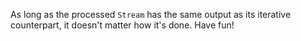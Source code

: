 As long as the processed `Stream` has the same output as its iterative counterpart, it doesn't matter how it's done.
Have fun!
